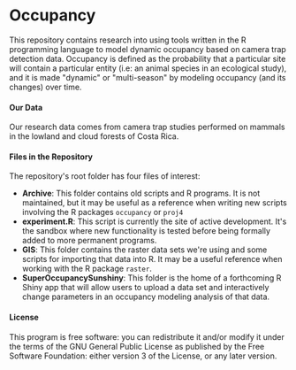 # Occupancy
This repository contains research into using tools written in the R programming language to model dynamic occupancy based on camera trap detection data. Occupancy is defined as the probability that a particular site will contain a particular entity (i.e: an animal species in an ecological study), and it is made "dynamic" or "multi-season" by modeling occupancy (and its changes) over time.

#### Our Data
Our research data comes from camera trap studies performed on mammals in the lowland and cloud forests of Costa Rica.

#### Files in the Repository
The repository's root folder has four files of interest:

- **Archive**: This folder contains old scripts and R programs. It is not maintained, but it may be useful as a reference when writing new scripts involving the R packages `occupancy` or `proj4`
- **experiment.R**: This script is currently the site of active development. It's the sandbox where new functionality is tested before being formally added to more permanent programs.
- **GIS**: This folder contains the raster data sets we're using and some scripts for importing that data into R. It may be a useful reference when working with the R package `raster`.
- **SuperOccupancySunshiny**: This folder is the home of a forthcoming R Shiny app that will allow users to upload a data set and interactively change parameters in an occupancy modeling analysis of that data.


#### License
This program is free software: you can redistribute it and/or modify it under the terms of the GNU General Public License as published by the Free Software Foundation: either version 3 of the License, or any later version.
